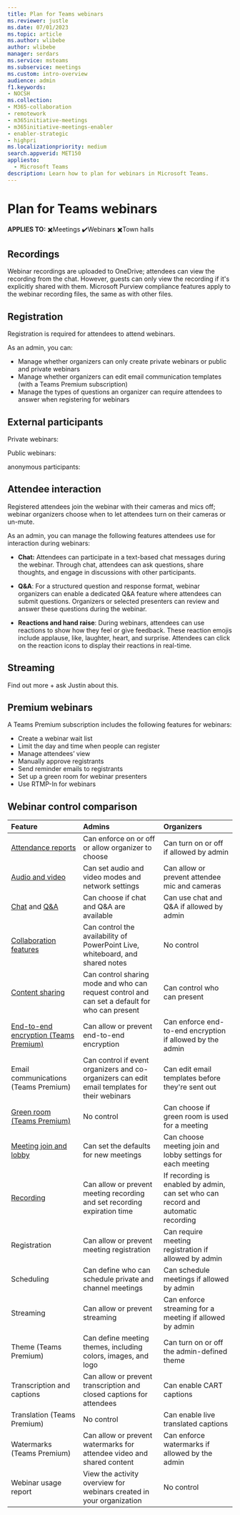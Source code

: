 ```yaml
---
title: Plan for Teams webinars
ms.reviewer: justle
ms.date: 07/01/2023
ms.topic: article
ms.author: wlibebe
author: wlibebe
manager: serdars
ms.service: msteams
ms.subservice: meetings
ms.custom: intro-overview
audience: admin
f1.keywords:
- NOCSH
ms.collection: 
- M365-collaboration
- remotework
- m365initiative-meetings
- m365initiative-meetings-enabler
- enabler-strategic
- highpri
ms.localizationpriority: medium
search.appverid: MET150
appliesto: 
  - Microsoft Teams
description: Learn how to plan for webinars in Microsoft Teams.
---
```


# Plan for Teams webinars

**APPLIES TO:** ✖️Meetings ✔️Webinars ✖️Town halls

## Recordings

Webinar recordings are uploaded to OneDrive;
attendees can view the recording from the chat. However, guests can only view the recording if it's explicitly shared with them.
Microsoft Purview compliance features apply to the webinar recording files, the same as with other files.

## Registration

Registration is required for attendees to attend webinars.

As an admin, you can:

- Manage whether organizers can only create private webinars or public and private webinars
- Manage whether organizers can edit email communication templates (with a Teams Premium subscription)
- Manage the types of questions an organizer can require attendees to answer when registering for webinars

## External participants

Private webinars:

Public webinars:

anonymous participants:

## Attendee interaction

Registered attendees join the webinar with their cameras and mics off; webinar organizers choose when to let attendees turn on their cameras or un-mute.

As an admin, you can manage the following features attendees use for interaction during webinars:

- **Chat:** Attendees can participate in a text-based chat messages during the webinar. Through chat, attendees can ask questions, share thoughts, and engage in discussions with other participants.

- **Q&A**: For a structured question and response format, webinar organizers can enable a dedicated Q&A feature where attendees can submit questions. Organizers or selected presenters can review and answer these questions during the webinar.

- **Reactions and hand raise**: During webinars, attendees can use reactions to show how they feel or give feedback. These reaction emojis include applause, like, laughter, heart, and surprise. Attendees can click on the reaction icons to display their reactions in real-time.

## Streaming

Find out more + ask Justin about this.

## Premium webinars

A Teams Premium subscription includes the following features for webinars:

- Create a webinar wait list
- Limit the day and time when people can register
- Manage attendees’ view
- Manually approve registrants
- Send reminder emails to registrants
- Set up a green room for webinar presenters
- Use RTMP-In for webinars

## Webinar control comparison

|Feature|Admins|Organizers|
|:------|:-----|:---------|
|[Attendance reports](teams-analytics-and-reports/meeting-attendance-report.md) |Can enforce on or off or allow organizer to choose|Can turn on or off if allowed by admin|
|[Audio and video](meeting-policies-audio-and-video.md)|Can set audio and video modes and network settings|Can allow or prevent attendee mic and cameras|
|[Chat](manage-meeting-chat.md) and [Q&A](manage-qna-for-teams.md)|Can choose if chat and Q&A are available|Can use chat and Q&A if allowed by admin|
|[Collaboration features](meeting-policies-content-sharing.md)|Can control the availability of PowerPoint Live, whiteboard, and shared notes|No control|
|[Content sharing](meeting-who-present-request-control.md)|Can control sharing mode and who can request control and can set a default for who can present|Can control who can present|
|[End-to-end encryption (Teams Premium)](end-to-end-encrypted-meetings.md)|Can allow or prevent end-to-end encryption|Can enforce end-to-end encryption if allowed by the admin|
|Email communications (Teams Premium)|Can control if event organizers and co-organizers can edit email templates for their webinars|Can edit email templates  before they're sent out|
|[Green room (Teams Premium)](https://support.microsoft.com/office/green-room-for-teams-meetings-5b744652-789f-42da-ad56-78a68e8460d5)|No control|Can choose if green room is used for a meeting|
|[Meeting join and lobby](who-can-bypass-meeting-lobby.md)|Can set the defaults for new meetings|Can choose meeting join and lobby settings for each meeting|
|[Recording](meeting-recording.md)|Can allow or prevent meeting recording and set recording expiration time|If recording is enabled by admin, can set who can record and automatic recording|
|Registration|Can allow or prevent meeting registration|Can require meeting registration if allowed by admin|
|Scheduling|Can define who can schedule private and channel meetings|Can schedule meetings if allowed by admin|
|Streaming|Can allow or prevent streaming|Can enforce streaming for a meeting if allowed by admin|
|Theme (Teams Premium)|Can define meeting themes, including colors, images, and logo|Can turn on or off the admin-defined theme|
|Transcription and captions|Can allow or prevent transcription and closed captions for attendees|Can enable CART captions|
|Translation (Teams Premium)|No control|Can enable live translated captions|
|Watermarks (Teams Premium)|Can allow or prevent watermarks for attendee video and shared content|Can enforce watermarks if allowed by the admin|
|Webinar usage report|View the activity overview for webinars created in your organization|No control|
